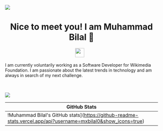 ![](https://github.com/mxbilal0/mxbilal0/blob/main/header2.png)
<h1 align="center">Nice to meet you! I am Muhammad Bilal 👋</h1>


<p align='center'>
<a href="https://www.linkedin.com/in/mxbilal0/"><img height="30" src="https://github.com/mxbilal0/mxbilal0/blob/main/linkedin.png"></a>
&nbsp;&nbsp;
</p>
I am currently voluntarily working as a Software Developer for Wikimedia Foundation. I am passionate about the latest trends in technology and am always in search of my next challenge.


<br/><br/>
![](https://hit.yhype.me/github/profile?user_id=93067815) <br>



| GitHub Stats |
| ------------- | 
| !Muhammad Bilal's GitHub stats](https://github-readme-stats.vercel.app/api?username=mxbilal0&show_icons=true)  |
